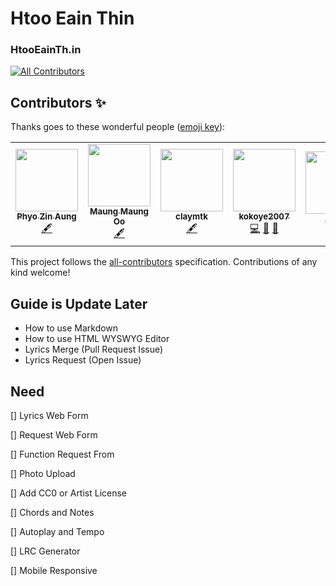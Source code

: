  # Htoo Eain Thin
 ### HtooEainTh.in

<!-- ALL-CONTRIBUTORS-BADGE:START - Do not remove or modify this section -->
[![All Contributors](https://img.shields.io/badge/all_contributors-5-orange.svg?style=flat-square)](#contributors-)
<!-- ALL-CONTRIBUTORS-BADGE:END -->

## Contributors ✨

Thanks goes to these wonderful people ([emoji key](https://allcontributors.org/docs/en/emoji-key)):
<!-- ALL-CONTRIBUTORS-LIST:START - Do not remove or modify this section -->
<!-- prettier-ignore-start -->
<!-- markdownlint-disable -->
<table>
  <tr>
    <td align="center"><a href="https://github.com/PhyoZinAung"><img src="https://avatars2.githubusercontent.com/u/8612858?v=4" width="100px;" alt=""/><br /><sub><b>Phyo Zin Aung</b></sub></a><br /><a href="#content-PhyoZinAung" title="Content">🖋</a></td>
    <td align="center"><a href="https://github.com/shitlearning"><img src="https://avatars3.githubusercontent.com/u/67183655?v=4" width="100px;" alt=""/><br /><sub><b>Maung Maung Oo</b></sub></a><br /><a href="#content-shitlearning" title="Content">🖋</a></td>
    <td align="center"><a href="https://github.com/claymtk"><img src="https://avatars0.githubusercontent.com/u/32919682?v=4" width="100px;" alt=""/><br /><sub><b>claymtk</b></sub></a><br /><a href="#content-claymtk" title="Content">🖋</a></td>
    <td align="center"><a href="https://ubuntu-mm.net"><img src="https://avatars2.githubusercontent.com/u/3091754?v=4" width="100px;" alt=""/><br /><sub><b>kokoye2007</b></sub></a><br /><a href="https://github.com/HtooEainThin/htooeainthin.github.io/commits?author=kokoye2007" title="Code">💻</a> <a href="#design-kokoye2007" title="Design">🎨</a> <a href="https://github.com/HtooEainThin/htooeainthin.github.io/commits?author=kokoye2007" title="Documentation">📖</a></td>
    <td align="center"><a href="https://github.com/MaungMaungOo"><img src="https://avatars2.githubusercontent.com/u/24313310?v=4" width="100px;" alt=""/><br /><sub><b>_OWL</b></sub></a><br /><a href="#design-MaungMaungOo" title="Design">🎨</a> <a href="https://github.com/HtooEainThin/htooeainthin.github.io/commits?author=MaungMaungOo" title="Documentation">📖</a></td>
  </tr>
</table>

<!-- markdownlint-enable -->
<!-- prettier-ignore-end -->
<!-- ALL-CONTRIBUTORS-LIST:END -->

<!-- ALL-CONTRIBUTORS-LIST:START - Do not remove or modify this section -->
<!-- prettier-ignore-start -->
<!-- markdownlint-disable -->
<!-- markdownlint-enable -->
<!-- prettier-ignore-end -->
<!-- ALL-CONTRIBUTORS-LIST:END -->

This project follows the [all-contributors](https://github.com/all-contributors/all-contributors) specification. Contributions of any kind welcome!

 ## Guide is Update Later
 - How to use Markdown
 - How to use HTML WYSWYG Editor
 - Lyrics Merge (Pull Request Issue)
 - Lyrics Request (Open Issue)

 ## Need
 
 [] Lyrics Web Form 
 
 [] Request Web Form
 
 [] Function Request From
 
 [] Photo Upload
 
 [] Add CC0 or Artist License
 
 [] Chords and Notes
 
 [] Autoplay and Tempo
 
 [] LRC Generator
 
 [] Mobile Responsive
